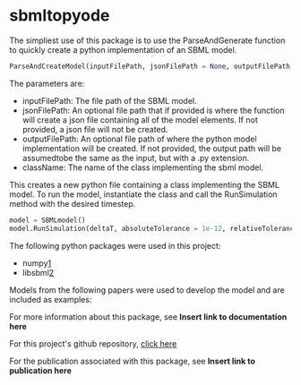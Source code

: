 # sbmltopyode

The simpliest use of this package is to use the ParseAndGenerate function to quickly create a python implementation of an SBML model.

```python
ParseAndCreateModel(inputFilePath, jsonFilePath = None, outputFilePath = None, className = "SBMLmodel")
```

The parameters are:
* inputFilePath: The file path of the SBML model.
* jsonFilePath: An optional file path that if provided is where the function will create a json file containing all of the model elements. If not provided, a json file will not be created.
* outputFilePath: An optional file path of where the python model implementation will be created. If not provided, the output path will be assumedtobe the same as the input, but with a .py extension.
* className: The name of the class implementing the sbml model.


This creates a new python file containing a class implementing the SBML model. 
To run the model, instantiate the class and call the RunSimulation method with the desired timestep.

```python
model = SBMLmodel()
model.RunSimulation(deltaT, absoluteTolerance = 1e-12, relativeTolerance = 1e-6)
```

The following python packages were used in this project:
* numpy[1]
* libsbml[2]

Models from the following papers were used to develop the model and are included as examples:


For more information about this package, see **Insert link to documentation here**

For this project's github repository, [click here](https://github.com/SMRuggiero/sbmltopyode)

For the publication associated with this package, see **Insert link to publication here**

[1]: https://www.numpy.org/ "NumPy"
[2]: http://sbml.org/Software/libSBML "libSBML"